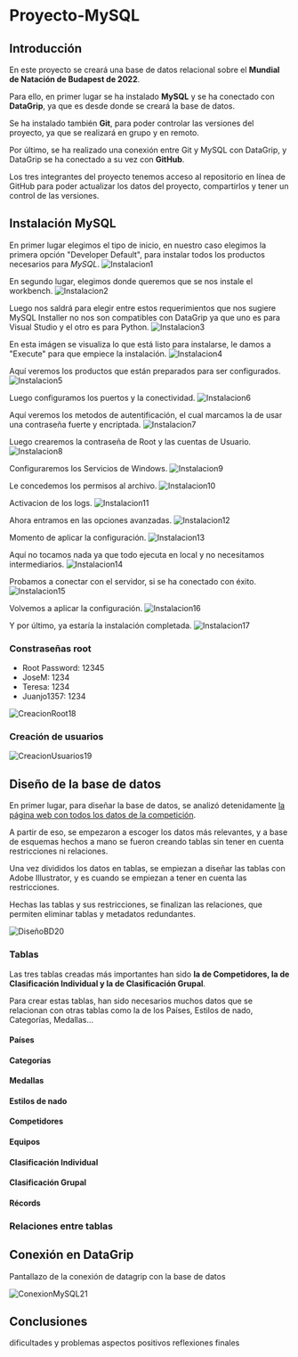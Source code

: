  
# Proyecto-MySQL
## Introducción
En este proyecto se creará una base de datos relacional sobre el **Mundial de Natación de Budapest de 2022**.

Para ello, en primer lugar se ha instalado **MySQL** y se ha conectado con **DataGrip**, ya que es desde donde se creará la base de datos.

Se ha instalado también **Git**, para poder controlar las versiones del proyecto, ya que se realizará en grupo y en remoto.

Por último, se ha realizado una conexión entre Git y MySQL con DataGrip, y DataGrip se ha conectado a su vez con **GitHub**.

Los tres integrantes del proyecto tenemos acceso al repositorio en línea de GitHub para poder actualizar los datos del proyecto, compartirlos y tener un control de las versiones.
 
## Instalación MySQL
En primer lugar elegimos el tipo de inicio, en nuestro caso elegimos la primera opción "Developer Default", para instalar todos los productos necesarios para *MySQL*.
![Instalacion1][img1]

[img1]: https://github.com/Juanjo1357/Proyecto-mysql/blob/main/ProcesoInstalacion/Instalacion01.png "Instalacion1"
En segundo lugar, elegimos donde queremos que se nos instale el workbench.
![Instalacion2][img2]

[img2]: https://github.com/Juanjo1357/Proyecto-mysql/blob/main/ProcesoInstalacion/Instalacion02.png "Instalacion2"
Luego nos saldrá para elegir entre estos requerimientos que nos sugiere MySQL Installer no nos son compatibles con DataGrip ya que uno es para Visual Studio y el otro es para Python.
![Instalacion3][img3]

[img3]: https://github.com/Juanjo1357/Proyecto-mysql/blob/main/ProcesoInstalacion/Instalacion03.png "Instalacion3"
En esta imágen se visualiza lo que está listo para instalarse, le damos a "Execute" para que empiece la instalación.
![Instalacion4][img4]

[img4]: https://github.com/Juanjo1357/Proyecto-mysql/blob/main/ProcesoInstalacion/Instalacion04.png "Instalacion4"
Aquí veremos los productos que están preparados para ser configurados.
![Instalacion5][img5]

[img5]: https://github.com/Juanjo1357/Proyecto-mysql/blob/main/ProcesoInstalacion/Instalacion05.png "Instalacion5"
Luego configuramos los puertos y la conectividad.
![Instalacion6][img6]

[img6]: https://github.com/Juanjo1357/Proyecto-mysql/blob/main/ProcesoInstalacion/Instalacion06.png "Instalacion6"
Aquí veremos los metodos de autentificación, el cual marcamos la de usar una contraseña fuerte y encriptada.
![Instalacion7][img7]

[img7]: https://github.com/Juanjo1357/Proyecto-mysql/blob/main/ProcesoInstalacion/Instalacion07.png "Instalacion7"
Luego crearemos la contraseña de Root y las cuentas de Usuario.
![Instalacion8][img8]

[img8]: https://github.com/Juanjo1357/Proyecto-mysql/blob/main/ProcesoInstalacion/Instalacion08.png "Instalacion8"
Configuraremos los Servicios de Windows.
![Instalacion9][img9]

[img9]: https://github.com/Juanjo1357/Proyecto-mysql/blob/main/ProcesoInstalacion/Instalacion09.png "Instalacion9"
Le concedemos los permisos al archivo.
![Instalacion10][img10]

[img10]: https://github.com/Juanjo1357/Proyecto-mysql/blob/main/ProcesoInstalacion/Instalacion10.png "Instalacion10"
Activacion de los logs.
![Instalacion11][img11]

[img11]: https://github.com/Juanjo1357/Proyecto-mysql/blob/main/ProcesoInstalacion/Instalacion11.png "Instalacion11"
Ahora entramos en las opciones avanzadas.
![Instalacion12][img12]

[img12]: https://github.com/Juanjo1357/Proyecto-mysql/blob/main/ProcesoInstalacion/Instalacion12.png "Instalacion12"
Momento de aplicar la configuración.
![Instalacion13][img13]

[img13]: https://github.com/Juanjo1357/Proyecto-mysql/blob/main/ProcesoInstalacion/Instalacion13.png "Instalacion13"
Aquí no tocamos nada ya que todo ejecuta en local y no necesitamos intermediarios.
![Instalacion14][img14]

[img14]: https://github.com/Juanjo1357/Proyecto-mysql/blob/main/ProcesoInstalacion/Instalacion14.png "Instalacion14"
Probamos a conectar con el servidor, si se ha conectado con éxito.
![Instalacion15][img15]

[img15]: https://github.com/Juanjo1357/Proyecto-mysql/blob/main/ProcesoInstalacion/Instalacion15.png "Instalacion15"
Volvemos a aplicar la configuración.
![Instalacion16][img16]

[img16]: https://github.com/Juanjo1357/Proyecto-mysql/blob/main/ProcesoInstalacion/Instalacion16.png "Instalacion16"
Y por último, ya estaría la instalación completada.
![Instalacion17][img17]

[img17]: https://github.com/Juanjo1357/Proyecto-mysql/blob/main/ProcesoInstalacion/Instalacion17.png "Instalacion17"













### Constraseñas root
- Root Password:  12345
- JoseM:          1234
- Teresa:         1234
- Juanjo1357:     1234

![CreacionRoot18][img18]

[img18]: https://github.com/Juanjo1357/Proyecto-mysql/blob/main/ProcesoInstalacion/Contrasenaroot.png "ContraseñaRoot"

### Creación de usuarios

![CreacionUsuarios19][img19]

[img19]: https://github.com/Juanjo1357/Proyecto-mysql/blob/main/ProcesoInstalacion/Usuarios.png "Creacion Usuarios"

## Diseño de la base de datos
En primer lugar, para diseñar la base de datos, se analizó detenidamente [la página web con todos los datos de la competición](https://en.wikipedia.org/wiki/2022_World_Aquatics_Championships).

A partir de eso, se empezaron a escoger los datos más relevantes, y a base de esquemas hechos a mano se fueron creando tablas sin tener en cuenta restricciones ni relaciones.

Una vez divididos los datos en tablas, se empiezan a diseñar las tablas con Adobe Illustrator, y es cuando se empiezan a tener en cuenta las restricciones.

Hechas las tablas y sus restricciones, se finalizan las relaciones, que permiten eliminar tablas y metadatos redundantes.

![DiseñoBD20][img20]

[img20]: https://github.com/Juanjo1357/Proyecto-mysql/blob/main/tablasnatacion.jpg "DiseñoBD20"

### Tablas
Las tres tablas creadas más importantes han sido **la de Competidores, la de Clasificación Individual y la de Clasificación Grupal**.

Para crear estas tablas, han sido necesarios muchos datos que se relacionan con otras tablas como la de los Países, Estilos de nado, Categorías, Medallas...


#### Países
#### Categorías
#### Medallas
#### Estilos de nado
#### Competidores
#### Equipos
#### Clasificación Individual
#### Clasificación Grupal
#### Récords

### Relaciones entre tablas

## Conexión en DataGrip
Pantallazo de la conexión de datagrip con la base de datos

![ConexionMySQL21][img21]

[img21]: https://github.com/Juanjo1357/Proyecto-mysql/blob/main/ProcesoInstalacion/ConexionMySQL.png "ConexionMySQL21"

## Conclusiones
dificultades y problemas
aspectos positivos
reflexiones finales


